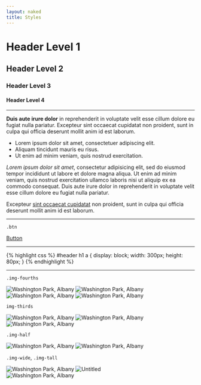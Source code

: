 ```yaml
---
layout: naked
title: Styles
---
```



# Header Level 1

## Header Level 2

### Header Level 3

#### Header Level 4

---

**Duis aute irure dolor** in reprehenderit in voluptate velit esse cillum dolore eu fugiat nulla pariatur. Excepteur sint occaecat cupidatat non proident, sunt in culpa qui officia deserunt mollit anim id est laborum.

* Lorem ipsum dolor sit amet, consectetuer adipiscing elit.
* Aliquam tincidunt mauris eu risus.
* Ut enim ad minim veniam, quis nostrud exercitation.

*Lorem ipsum dolor sit amet*, consectetur adipisicing elit, sed do eiusmod tempor incididunt ut labore et dolore magna aliqua. Ut enim ad minim veniam, quis nostrud exercitation ullamco laboris nisi ut aliquip ex ea commodo consequat. Duis aute irure dolor in reprehenderit in voluptate velit esse cillum dolore eu fugiat nulla pariatur.

Excepteur [sint occaecat cupidatat](../) non proident, sunt in culpa qui officia deserunt mollit anim id est laborum.

---

`.btn`

<a href="" class="btn">Button</a>


---


{% highlight css %}
#header h1 a {
	display: block;
	width: 300px;
	height: 80px;
}
{% endhighlight %}

---


`.img-fourths`

<div class="photos">
<img src="https://farm4.staticflickr.com/3708/8907365662_937b4e2d71_b.jpg" alt="Washington Park, Albany" class="img-fourths">
<img src="https://farm4.staticflickr.com/3708/8907365662_937b4e2d71_b.jpg" alt="Washington Park, Albany" class="img-fourths">
<img src="https://farm4.staticflickr.com/3708/8907365662_937b4e2d71_b.jpg" alt="Washington Park, Albany" class="img-fourths">
<img src="https://farm4.staticflickr.com/3708/8907365662_937b4e2d71_b.jpg" alt="Washington Park, Albany" class="img-fourths">
</div>

`img-thirds`

<div class="photos">
<img src="https://farm4.staticflickr.com/3708/8907365662_937b4e2d71_b.jpg" alt="Washington Park, Albany" class="img-thirds">
<img src="https://farm4.staticflickr.com/3708/8907365662_937b4e2d71_b.jpg" alt="Washington Park, Albany" class="img-thirds">
<img src="https://farm4.staticflickr.com/3708/8907365662_937b4e2d71_b.jpg" alt="Washington Park, Albany" class="img-thirds">
</div>

`.img-half`

<div class="photos">
<img src="https://farm4.staticflickr.com/3708/8907365662_937b4e2d71_b.jpg" alt="Washington Park, Albany" class="img-half">
<img src="https://farm4.staticflickr.com/3708/8907365662_937b4e2d71_b.jpg" alt="Washington Park, Albany" class="img-half">
</div>

`.img-wide`, `.img-tall`

<div class="photos">
<img src="https://farm4.staticflickr.com/3708/8907365662_937b4e2d71_b.jpg" alt="Washington Park, Albany" class="img-wide">
<img src="https://farm8.staticflickr.com/7693/17131759382_5493242b29_b.jpg" class="img-tall" alt="Untitled">
</div>

<div class="photos">
<img src="https://farm4.staticflickr.com/3708/8907365662_937b4e2d71_b.jpg" alt="Washington Park, Albany">
</div>
